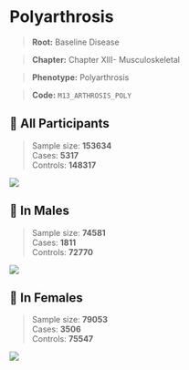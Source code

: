 # Polyarthrosis

> **Root:** Baseline Disease  

> **Chapter:** Chapter XIII- Musculoskeletal  

> **Phenotype:** Polyarthrosis  

> **Code:** `M13_ARTHROSIS_POLY`

## 🧪 All Participants  
> Sample size: **153634**  
> Cases: **5317**  
> Controls: **148317**
<img src="/Disease/Figures/ALL/Incidence/M13_ARTHROSIS_POLY.png"/>
<CsvTable src="/public/Disease/Data/ALL/Incidence/COX_M13_ARTHROSIS_POLY.csv" label="🔍 View full results" />

## 👨 In Males  
> Sample size: **74581**  
> Cases: **1811**  
> Controls: **72770**
<img src="/Disease/Figures/Male/Incidence/M13_ARTHROSIS_POLY.png"/>
<CsvTable src="/public/Disease/Data/Male/Incidence/COX_M13_ARTHROSIS_POLY.csv" label="🔍 View full results" />

## 👩 In Females  
> Sample size: **79053**  
> Cases: **3506**  
> Controls: **75547**
<img src="/Disease/Figures/Female/Incidence/M13_ARTHROSIS_POLY.png"/>
<CsvTable src="/public/Disease/Data/Female/Incidence/COX_M13_ARTHROSIS_POLY.csv" label="🔍 View full results" />
